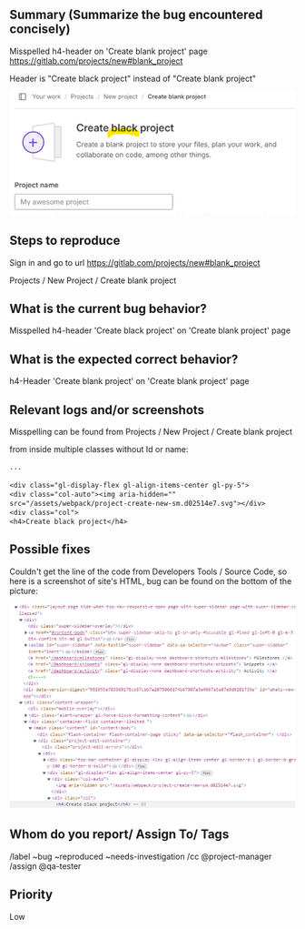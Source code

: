 
## Summary (Summarize the bug encountered concisely)

Misspelled h4-header on 'Create blank project' page https://gitlab.com/projects/new#blank_project

Header is "Create black project" instead of "Create blank project"

![Bug image](KuvaBlack.png)



## Steps to reproduce     

Sign in and go to url https://gitlab.com/projects/new#blank_project

Projects / New Project / Create blank project



## What is the current bug behavior?

Misspelled h4-header 'Create black project' on 'Create blank project' page



## What is the expected correct behavior?

h4-Header 'Create blank project' on 'Create blank project' page


     
## Relevant logs and/or screenshots

Misspelling can be found from Projects / New Project / Create blank project

from inside multiple classes without Id or name:

    ...

    <div class="gl-display-flex gl-align-items-center gl-py-5">
    <div class="col-auto"><img aria-hidden="" src="/assets/webpack/project-create-new-sm.d02514e7.svg"></div> 
    <div class="col">
    <h4>Create black project</h4> 



## Possible fixes

Couldn't get the line of the code from Developers Tools / Source Code, so here is a screenshot of site's HTML, bug can be found on the bottom of the picture:


![Bug location](sijainti.png)

      

## Whom do you report/ Assign To/ Tags

/label ~bug ~reproduced ~needs-investigation /cc @project-manager /assign @qa-tester



## Priority

Low

      
